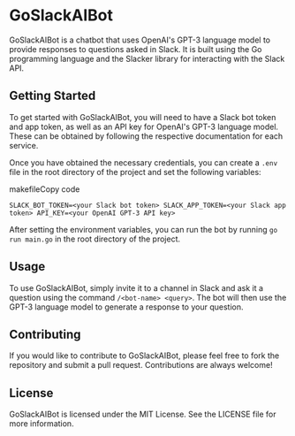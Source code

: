 GoSlackAIBot
============

GoSlackAIBot is a chatbot that uses OpenAI's GPT-3 language model to provide responses to questions asked in Slack. It is built using the Go programming language and the Slacker library for interacting with the Slack API.

Getting Started
---------------

To get started with GoSlackAIBot, you will need to have a Slack bot token and app token, as well as an API key for OpenAI's GPT-3 language model. These can be obtained by following the respective documentation for each service.

Once you have obtained the necessary credentials, you can create a `.env` file in the root directory of the project and set the following variables:

makefileCopy code

`SLACK_BOT_TOKEN=<your Slack bot token> SLACK_APP_TOKEN=<your Slack app token> API_KEY=<your OpenAI GPT-3 API key>`

After setting the environment variables, you can run the bot by running `go run main.go` in the root directory of the project.

Usage
-----

To use GoSlackAIBot, simply invite it to a channel in Slack and ask it a question using the command `/<bot-name> <query>`. The bot will then use the GPT-3 language model to generate a response to your question.

Contributing
------------

If you would like to contribute to GoSlackAIBot, please feel free to fork the repository and submit a pull request. Contributions are always welcome!

License
-------

GoSlackAIBot is licensed under the MIT License. See the LICENSE file for more information.